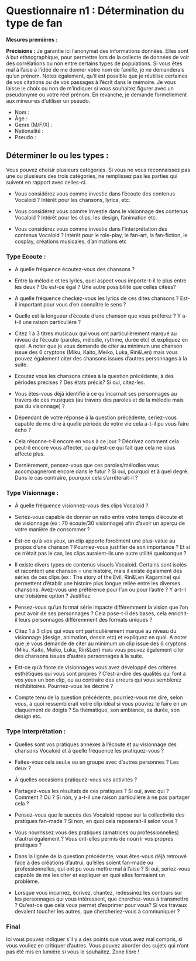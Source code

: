 # Questionnaire n1 : Détermination du type de fan

**Mesures premières :**

**Précisions :** Je garantie ici l’anonymat des informations données. Elles sont à but ethnographique, pour permettre lors de la collecte de données de voir des corrélations ou non entre certains types de populations. Si vous êtes mal à l’aise à l’idée de me donner votre nom de famille, je ne demanderais qu’un prénom.
Notez également, qu’il est possible que je réutilise certaines de vos citations ou de vos passages à l’écrit dans le mémoire. Je vous laisse le choix ou non de m’indiquer si vous souhaitez figurer avec un pseudonyme ou votre réel prénom. En revanche, je demande formellement aux mineur·es d’utiliser un pseudo.
- Nom :
- Âge :
- Genre (M/F/X) :
- Nationalité :
- Pseudo :

## Déterminer le ou les types :
Vous pouvez choisir plusieurs catégories. Si vous ne vous reconnaissez pas une ou plusieurs des trois catégories, ne remplissez pas les parties qui suivent en rapport avec celles-ci.

- Vous considérez vous comme investie dans l’écoute des contenus Vocaloid ? Intérêt pour les chansons, lyrics, etc.

- Vous considérez vous comme investie dans le visionnage des contenus Vocaloid ? Intérêt pour les clips, les design, l’animation etc.

- Vous considérez vous comme investie dans l’interprétation des contenus Vocaloid ? Intérêt pour le role-play, le fan-art, la fan-fiction, le cosplay, créations musicales, d’animations etc




### Type Ecoute :
- A quelle fréquence écoutez-vous des chansons ?

- Entre la mélodie et les lyrics, quel aspect vous importe-t-il le plus entre les deux ? Ou est-ce égal ? Une autre possibilité que celles citées?

- A quelle fréquence checkez-vous les lyrics de ces dites chansons ? Est-il important pour vous d’en connaître le sens ?

- Quelle est la longueur d’écoute d’une chanson que vous préférez ? Y a-t-il une raison particulière ?

- Citez 1 à 3 titres musicaux qui vous ont particulièrement marqué au niveau de l’écoute (paroles, mélodie, rythme, durée etc) et expliquez en quoi. A noter que je vous demande de citer au minimum une chanson issue des 6 cryptons (Miku, Kaito, Meiko, Luka, Rin&Len) mais vous pouvez également citer des chansons issues d’autres personnages à la suite.

- Ecoutez vous les chansons citées à la question précédente, à des périodes précises ? Des états précis? Si oui, citez-les.

- Vous êtes-vous déjà identifié à ce qu’incarnait ses personnages au travers de ces musiques (au travers des paroles et de la mélodie mais pas du visionnage) ?

- Dépendant de votre réponse à la question précédente, seriez-vous capable de me dire à quelle période de votre vie cela a-t-il pu vous faire écho ?

- Cela résonne-t-il encore en vous à ce jour ? Décrivez comment cela peut-il encore vous affecter, ou qu’est-ce qui fait que cela ne vous affecte plus.

- Dernièrement, pensez-vous que ces paroles/mélodies vous accompagneront encore dans le futur ? Si oui, pourquoi et à quel degré. Dans le cas contraire, pourquoi cela s’arrêterait-il ?




### Type Visionnage :
- À quelle fréquence visionnez-vous des clips Vocaloid ?

- Seriez-vous capable de donner un ratio entre votre temps d’écoute et de visionnage (ex : 70 écoute/30 visionnage) afin d’avoir un aperçu de votre manière de consommer ?

- Est-ce qu’à vos yeux, un clip apporte forcément une plus-value au propos d’une chanson ? Pourriez-vous justifier de son importance ? Et si ce n’était pas le cas, les clips auraient-ils une autre utilité quelconque ?

- Il existe divers types de contenus visuels Vocaloid. Certains sont isolés et racontent une chanson = une histoire, mais il existe également des séries de ces clips (ex : The story of the Evil, Rin&Len Kagamine) qui permettent d’établir une histoire plus longue reliée entre les diverses chansons. Avez-vous une préférence pour l’un ou pour l’autre ? Y a-t-il une troisième option ? Justifiez.

- Pensez-vous qu’un format série impacte différemment la vision que l’on peut avoir de ses personnages ? Cela pose-t-il des bases, cela enrichit-il leurs personnages différemment des formats uniques ?

- Citez 1 à 3 clips qui vous ont particulièrement marqué au niveau du visionnage (design, animation, dessin etc) et expliquez en quoi. A noter que je vous demande de citer au minimum un clip issue des 6 cryptons (Miku, Kaito, Meiko, Luka, Rin&Len) mais vous pouvez également citer des chansons issues d’autres personnages à la suite.

- Est-ce qu’à force de visionnages vous avez développé des critères esthétiques qui vous sont propres ? C’est-à-dire des qualités qui font à vos yeux un bon clip, ou au contraire des erreurs qui vous semblerez rédhibitoires. Pourriez-vous les décrire ?

- Compte tenu de la question précédente, pourriez-vous me dire, selon vous, à quoi ressemblerait votre clip idéal si vous pouviez le faire en un claquement de doigts ? Sa thématique, son ambiance, sa durée, son design etc.





### Type Interprétation :
- Quelles sont vos pratiques annexes à l’écoute et au visionnage des chansons Vocaloid et à quelle fréquence les pratiquez-vous ?

- Faites-vous cela seul.e ou en groupe avec d’autres personnes ? Les deux ?

- À quelles occasions pratiquez-vous vos activités ?

- Partagez-vous les résultats de ces pratiques ? Si oui, avec qui ? Comment ? Où ? Si non, y a-t-il une raison particulière à ne pas partager cela ?

- Pensez-vous que le succès des Vocaloid repose sur la collectivité des pratiques fan-made ? Si non, en quoi cela reposerait-il selon vous ?

- Vous nourrissez vous des pratiques (amatrices ou professionnelles) d’autrui également ? Vous ont-elles permis de nourrir vos propres pratiques ?

- Dans la lignée de la question précédente, vous êtes-vous déjà retrouvé face à des créations d’autrui, qu’elles soient fan-made ou professionnelles, qui ont pu vous mettre mal à l’aise ? Si oui, seriez-vous capable de me les citer et expliquer en quoi elles formaient un problème.

- Lorsque vous incarnez, écrivez, chantez, redessinez les contours sur les personnages qui vous intéressent, que cherchez-vous à transmettre ? Qu’est-ce que cela vous permet d’exprimer pour vous? Si vos travaux devaient toucher les autres, que chercheriez-vous à communiquer ?



### Final
Ici vous pouvez indiquer s’il y a des points que vous avez mal compris, si vous vouliez en critiquer d’autres. Vous pouvez aborder des sujets qui n’ont pas été mis en lumière si vous le souhaitez. Zone libre !
